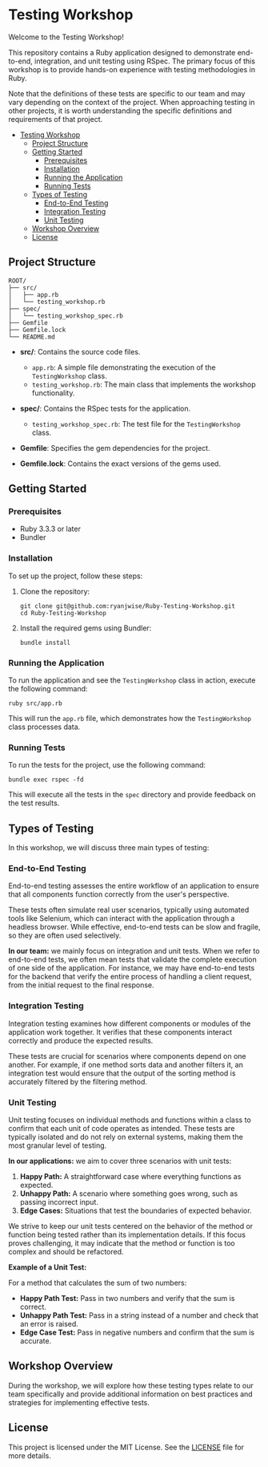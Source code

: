 # Testing Workshop

Welcome to the Testing Workshop!

This repository contains a Ruby application designed to demonstrate end-to-end, integration, and unit testing using RSpec. The primary focus of this workshop is to provide hands-on experience with testing methodologies in Ruby.

Note that the definitions of these tests are specific to our team and may vary depending on the context of the project. When approaching testing in other projects, it is worth understanding the specific definitions and requirements of that project.

- [Testing Workshop](#testing-workshop)
  - [Project Structure](#project-structure)
  - [Getting Started](#getting-started)
    - [Prerequisites](#prerequisites)
    - [Installation](#installation)
    - [Running the Application](#running-the-application)
    - [Running Tests](#running-tests)
  - [Types of Testing](#types-of-testing)
    - [End-to-End Testing](#end-to-end-testing)
    - [Integration Testing](#integration-testing)
    - [Unit Testing](#unit-testing)
  - [Workshop Overview](#workshop-overview)
  - [License](#license)


## Project Structure

```
ROOT/
├── src/
│   ├── app.rb
│   └── testing_workshop.rb
├── spec/
│   └── testing_workshop_spec.rb
├── Gemfile
├── Gemfile.lock
└── README.md
```

- **src/**: Contains the source code files.
  - `app.rb`: A simple file demonstrating the execution of the `TestingWorkshop` class.
  - `testing_workshop.rb`: The main class that implements the workshop functionality.

- **spec/**: Contains the RSpec tests for the application.
  - `testing_workshop_spec.rb`: The test file for the `TestingWorkshop` class.

- **Gemfile**: Specifies the gem dependencies for the project.
- **Gemfile.lock**: Contains the exact versions of the gems used.

## Getting Started

### Prerequisites

- Ruby 3.3.3 or later
- Bundler

### Installation

To set up the project, follow these steps:

1. Clone the repository:

   ```
   git clone git@github.com:ryanjwise/Ruby-Testing-Workshop.git
   cd Ruby-Testing-Workshop
   ```

2. Install the required gems using Bundler:

   ```
   bundle install
   ```

### Running the Application

To run the application and see the `TestingWorkshop` class in action, execute the following command:

```
ruby src/app.rb
```

This will run the `app.rb` file, which demonstrates how the `TestingWorkshop` class processes data.

### Running Tests

To run the tests for the project, use the following command:

```
bundle exec rspec -fd
```

This will execute all the tests in the `spec` directory and provide feedback on the test results.

## Types of Testing

In this workshop, we will discuss three main types of testing:

### End-to-End Testing

End-to-end testing assesses the entire workflow of an application to ensure that all components function correctly from the user's perspective.

These tests often simulate real user scenarios, typically using automated tools like Selenium, which can interact with the application through a headless browser. While effective, end-to-end tests can be slow and fragile, so they are often used selectively.

**In our team:** we mainly focus on integration and unit tests. When we refer to end-to-end tests, we often mean tests that validate the complete execution of one side of the application. For instance, we may have end-to-end tests for the backend that verify the entire process of handling a client request, from the initial request to the final response.

### Integration Testing

Integration testing examines how different components or modules of the application work together. It verifies that these components interact correctly and produce the expected results.

These tests are crucial for scenarios where components depend on one another. For example, if one method sorts data and another filters it, an integration test would ensure that the output of the sorting method is accurately filtered by the filtering method.

### Unit Testing

Unit testing focuses on individual methods and functions within a class to confirm that each unit of code operates as intended. These tests are typically isolated and do not rely on external systems, making them the most granular level of testing.

**In our applications:** we aim to cover three scenarios with unit tests:

1. **Happy Path:** A straightforward case where everything functions as expected.
2. **Unhappy Path:** A scenario where something goes wrong, such as passing incorrect input.
3. **Edge Cases:** Situations that test the boundaries of expected behavior.

We strive to keep our unit tests centered on the behavior of the method or function being tested rather than its implementation details. If this focus proves challenging, it may indicate that the method or function is too complex and should be refactored.

**Example of a Unit Test:**

For a method that calculates the sum of two numbers:

- **Happy Path Test:** Pass in two numbers and verify that the sum is correct.
- **Unhappy Path Test:** Pass in a string instead of a number and check that an error is raised.
- **Edge Case Test:** Pass in negative numbers and confirm that the sum is accurate.

## Workshop Overview

During the workshop, we will explore how these testing types relate to our team specifically and provide additional information on best practices and strategies for implementing effective tests.

## License

This project is licensed under the MIT License. See the [LICENSE](LICENSE) file for more details.
